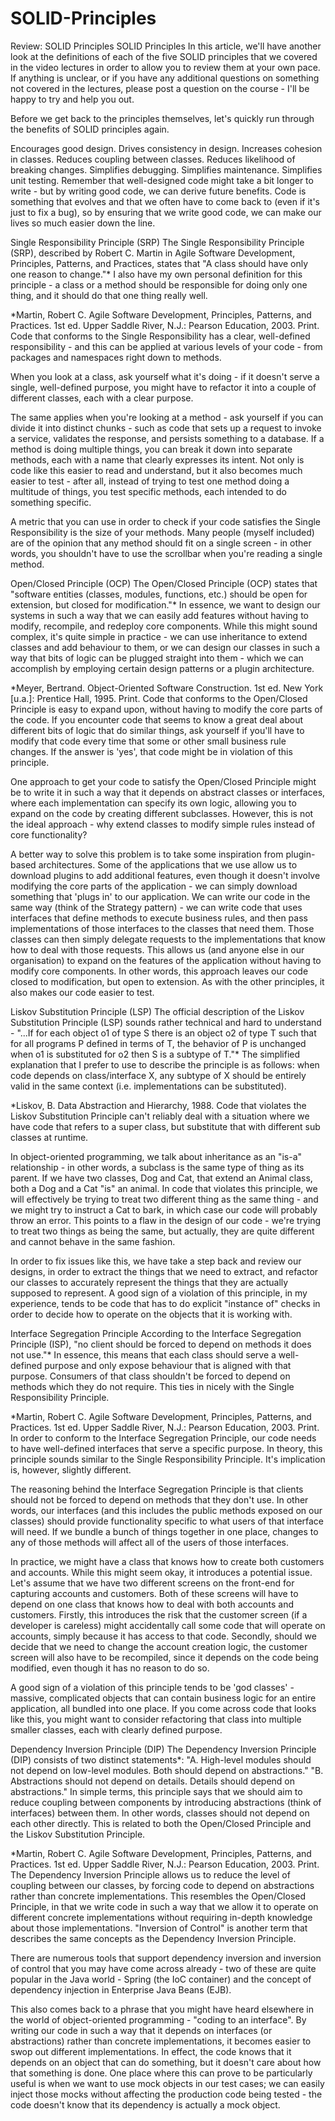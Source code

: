 # SOLID-Principles
Review: SOLID Principles
SOLID Principles
In this article, we'll have another look at the definitions of each of the five SOLID principles that we covered in the video lectures in order to allow you to review them at your own pace.  If anything is unclear, or if you have any additional questions on something not covered in the lectures, please post a question on the course - I'll be happy to try and help you out.

Before we get back to the principles themselves, let's quickly run through the benefits of SOLID principles again.

Encourages good design.
Drives consistency in design.
Increases cohesion in classes.
Reduces coupling between classes.
Reduces likelihood of breaking changes.
Simplifies debugging.
Simplifies maintenance.
Simplifies unit testing.
Remember that well-designed code might take a bit longer to write - but by writing good code, we can derive future benefits.  Code is something that evolves and that we often have to come back to (even if it's just to fix a bug), so by ensuring that we write good code, we can make our lives so much easier down the line.

Single Responsibility Principle (SRP)
The Single Responsibility Principle (SRP), described by Robert C. Martin in Agile Software Development, Principles, Patterns, and Practices, states that "A class should have only one reason to change."*
I also have my own personal definition for this principle - a class or a method should be responsible for doing only one thing, and it should do that one thing really well.

*Martin, Robert C. Agile Software Development, Principles, Patterns, and Practices. 1st ed. Upper Saddle River, N.J.: Pearson Education, 2003. Print.
Code that conforms to the Single Responsibility has a clear, well-defined responsibility - and this can be applied at various levels of your code - from packages and namespaces right down to methods.  

When you look at a class, ask yourself what it's doing - if it doesn't serve a single, well-defined purpose, you might have to refactor it into a couple of different classes, each with a clear purpose.

The same applies when you're looking at a method - ask yourself if you can divide it into distinct chunks - such as code that sets up a request to invoke a service, validates the response, and persists something to a database.  If a method is doing multiple things, you can break it down into separate methods, each with a name that clearly expresses its intent.  Not only is code like this easier to read and understand, but it also becomes much easier to test - after all, instead of trying to test one method doing a multitude of things, you test specific methods, each intended to do something specific.

A metric that you can use in order to check if your code satisfies the Single Responsibility is the size of your methods.  Many people (myself included) are of the opinion that any method should fit on a single screen - in other words, you shouldn't have to use the scrollbar when you're reading a single method.

Open/Closed Principle (OCP)
The Open/Closed Principle (OCP) states that "software entities (classes, modules, functions, etc.) should be open for extension, but closed for modification."*
In essence, we want to design our systems in such a way that we can easily add features without having to modify, recompile, and redeploy core components.  While this might sound complex, it's quite simple in practice - we can use inheritance to extend classes and add behaviour to them, or we can design our classes in such a way that bits of logic can be plugged straight into them - which we can accomplish by employing certain design patterns or a plugin architecture. 

*Meyer, Bertrand. Object-Oriented Software Construction. 1st ed. New York [u.a.]: Prentice Hall, 1995. Print.
Code that conforms to the Open/Closed Principle is easy to expand upon, without having to modify the core parts of the code.  If you encounter code that seems to know a great deal about different bits of logic that do similar things, ask yourself if you'll have to modify that code every time that some or other small business rule changes.  If the answer is 'yes', that code might be in violation of this principle.

One approach to get your code to satisfy the Open/Closed Principle might be to write it in such a way that it depends on abstract classes or interfaces, where each implementation can specify its own logic, allowing you to expand on the code by creating different subclasses.  However, this is not the ideal approach - why extend classes to modify simple rules instead of core functionality?

A better way to solve this problem is to take some inspiration from plugin-based architectures.  Some of the applications that we use allow us to download plugins to add additional features, even though it doesn't involve modifying the core parts of the application - we can simply download something that 'plugs in' to our application.  We can write our code in the same way (think of the Strategy pattern) - we can write code that uses interfaces that define methods to execute business rules, and then pass implementations of those interfaces to the classes that need them.  Those classes can then simply delegate requests to the implementations that know how to deal with those requests.  This allows us (and anyone else in our organisation) to expand on the features of the application without having to modify core components.  In other words, this approach leaves our code closed to modification, but open to extension.  As with the other principles, it also makes our code easier to test.

Liskov Substitution Principle (LSP)
The official description of the Liskov Substitution Principle (LSP) sounds rather technical and hard to understand - "...If for each object o1 of type S there is an object o2 of type T such that for all programs P defined in terms of T, the behavior of P is unchanged when o1 is substituted for o2 then S is a subtype of T."*
The simplified explanation that I prefer to use to describe the principle is as follows: when code depends on class/interface X, any subtype of X should be entirely valid in the same context (i.e. implementations can be substituted).

*Liskov, B.  Data Abstraction and Hierarchy, 1988.
Code that violates the Liskov Substitution Principle can't reliably deal with a situation where we have code that refers to a super class, but substitute that with different sub classes at runtime.  

In object-oriented programming, we talk about inheritance as an "is-a" relationship - in other words, a subclass is the same type of thing as its parent.  If we have two classes, Dog and Cat, that extend an Animal class, both a Dog and a Cat "is" an animal.  In code that violates this principle, we will effectively be trying to treat two different thing as the same thing - and we might try to instruct a Cat to bark, in which case our code will probably throw an error.  This points to a flaw in the design of our code - we're trying to treat two things as being the same, but actually, they are quite different and cannot behave in the same fashion.

In order to fix issues like this, we have take a step back and review our designs, in order to extract the things that we need to extract, and refactor our classes to accurately represent the things that they are actually supposed to represent.  A good sign of a violation of this principle, in my experience, tends to be code that has to do explicit "instance of" checks in order to decide how to operate on the objects that it is working with.

Interface Segregation Principle
According to the Interface Segregation Principle (ISP), "no client should be forced to depend on methods it does not use."*
In essence, this means that each class should serve a well-defined purpose and only expose behaviour that is aligned with that purpose.  Consumers of that class shouldn't be forced to depend on methods which they do not require.  This ties in nicely with the Single Responsibility Principle.

*Martin, Robert C. Agile Software Development, Principles, Patterns, and Practices. 1st ed. Upper Saddle River, N.J.: Pearson Education, 2003. Print.
In order to conform to the Interface Segregation Principle, our code needs to have well-defined interfaces that serve a specific purpose.  In theory, this principle sounds similar to the Single Responsibility Principle.  It's implication is, however, slightly different.

The reasoning behind the Interface Segregation Principle is that clients should not be forced to depend on methods that they don't use.  In other words, our interfaces (and this includes the public methods exposed on our classes) should provide functionality specific to what users of that interface will need.  If we bundle a bunch of things together in one place, changes to any of those methods will affect all of the users of those interfaces.

In practice, we might have a class that knows how to create both customers and accounts.  While this might seem okay, it introduces a potential issue.  Let's assume that we have two different screens on the front-end for capturing accounts and customers.  Both of these screens will have to depend on one class that knows how to deal with both accounts and customers.  Firstly, this introduces the risk that the customer screen (if a developer is careless) might accidentally call some code that will operate on accounts, simply because it has access to that code.  Secondly, should we decide that we need to change the account creation logic, the customer screen will also have to be recompiled, since it depends on the code being modified, even though it has no reason to do so.

A good sign of a violation of this principle tends to be 'god classes' - massive, complicated objects that can contain business logic for an entire application, all bundled into one place.  If you come across code that looks like this, you might want to consider refactoring that class into multiple smaller classes, each with clearly defined purpose.

Dependency Inversion Principle (DIP)
The Dependency Inversion Principle (DIP) consists of two distinct statements*:
"A. High-level modules should not depend on low-level modules. Both should depend on abstractions." 
"B. Abstractions should not depend on details. Details should depend on abstractions." 
In simple terms, this principle says that we should aim to reduce coupling between components by introducing abstractions (think of interfaces) between them.  In other words, classes should not depend on each other directly.  This is related to both the Open/Closed Principle and the Liskov Substitution Principle.

*Martin, Robert C. Agile Software Development, Principles, Patterns, and Practices. 1st ed. Upper Saddle River, N.J.: Pearson Education, 2003. Print.
The Dependency Inversion Principle allows us to reduce the level of coupling between our classes, by forcing code to depend on abstractions rather than concrete implementations.  This resembles the Open/Closed Principle, in that we write code in such a way that we allow it to operate on different concrete implementations without requiring in-depth knowledge about those implementations.  "Inversion of Control" is another term that describes the same concepts as the Dependency Inversion Principle.

There are numerous tools that support dependency inversion and inversion of control that you may have come across already - two of these are quite popular in the Java world - Spring (the IoC container) and the concept of dependency injection in Enterprise Java Beans (EJB).

This also comes back to a phrase that you might have heard elsewhere in the world of object-oriented programming - "coding to an interface".  By writing our code in such a way that it depends on interfaces (or abstractions) rather than concrete implementations, it becomes easier to swop out different implementations.  In effect, the code knows that it depends on an object that can do something, but it doesn't care about how that something is done.  One place where this can prove to be particularly useful is when we want to use mock objects in our test cases; we can easily inject those mocks without affecting the production code being tested - the code doesn't know that its dependency is actually a mock object.  



